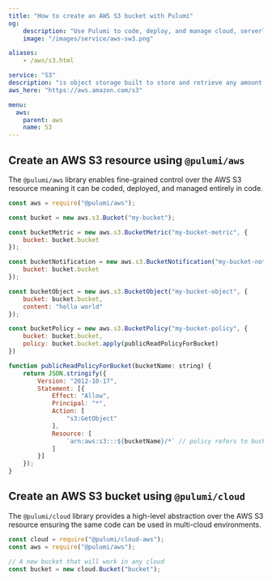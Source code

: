 ```yaml
---
title: "How to create an AWS S3 bucket with Pulumi"
og:
    description: "Use Pulumi to code, deploy, and manage cloud, serverless, and container apps and infrastructure"
    image: "/images/service/aws-sw3.png"

aliases:
    - /aws/s3.html

service: "S3"
description: "is object storage built to store and retrieve any amount of data from anywhere"
aws_here: "https://aws.amazon.com/s3"

menu:
  aws:
    parent: aws
    name: S3
---
```


## Create an AWS S3 resource using `@pulumi/aws`

The `@pulumi/aws` library enables fine-grained control over the AWS S3 resource meaning it can be coded, deployed, and managed entirely in code.

```javascript
const aws = require("@pulumi/aws");

const bucket = new aws.s3.Bucket("my-bucket");

const bucketMetric = new aws.s3.BucketMetric("my-bucket-metric", {
    bucket: bucket.bucket
});

const bucketNotification = new aws.s3.BucketNotification("my-bucket-notification", {
    bucket: bucket.bucket
});

const bucketObject = new aws.s3.BucketObject("my-bucket-object", {
    bucket: bucket.bucket,
    content: "hello world"
});

const bucketPolicy = new aws.s3.BucketPolicy("my-bucket-policy", {
    bucket: bucket.bucket,
    policy: bucket.bucket.apply(publicReadPolicyForBucket)
})

function publicReadPolicyForBucket(bucketName: string) {
    return JSON.stringify({
        Version: "2012-10-17",
        Statement: [{
            Effect: "Allow",
            Principal: "*",
            Action: [
                "s3:GetObject"
            ],
            Resource: [
                `arn:aws:s3:::${bucketName}/*` // policy refers to bucket name explicitly
            ]
        }]
    });
}
```

## Create an AWS S3 bucket using `@pulumi/cloud`

The `@pulumi/cloud` library provides a high-level abstraction over the AWS S3 resource ensuring the same code can be used in multi-cloud environments.

```javascript
const cloud = require("@pulumi/cloud-aws");
const aws = require("@pulumi/aws");

// A new bucket that will work in any cloud
const bucket = new cloud.Bucket("bucket");
```
